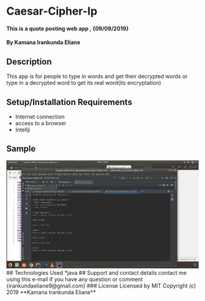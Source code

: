 # Caesar-Cipher-Ip
 
#### This is a quote posting web app , {09/09/2019}
#### By **Kamana Irankunda Eliane**
## Description
This app is for people to type in words and get their decrypted words or type in a decrypted word to get its real word(its encryptation)
## Setup/Installation Requirements
* Internet connection
* access to a browser
* Intellji
## Sample
<img src="src/Encrypt and Decrypt sample.png">
## Technologies Used
*java
## Support and contact details
contact me using this e-mail if you have any question or comment {irankundaeliane9@gmail.com}
### License
Licensed by MIT
Copyright (c) 2019 **Kamana Irankunda Eliane**